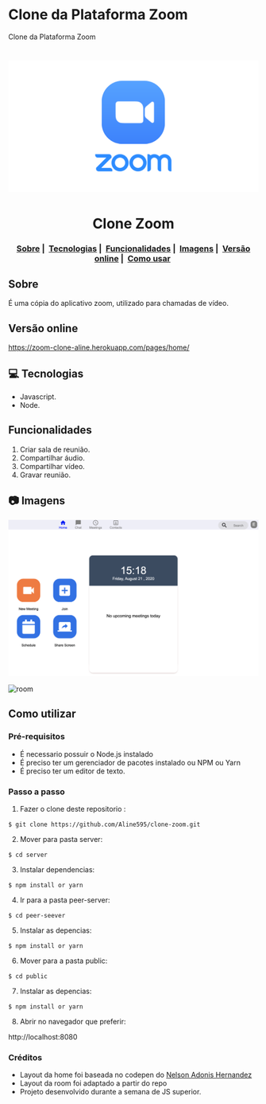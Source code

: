 # Clone da Plataforma Zoom
Clone da Plataforma  Zoom

<h1 align="center">
  <img alt=" clone_zoom" title="Clone Zoom" src="https://github.com/JulioAmbos/clone_zoom/blob/main/public/prints/Zoom.png" width="600px" />
  
  
</h1>

<h1 align="center">
 Clone Zoom
</h1>
<h3 align="center">
  <a href="#sobre">Sobre</a>&nbsp;|&nbsp;
  <a href="#computer-tecnologias">Tecnologias</a>&nbsp;|&nbsp;
  <a href="#funcionalidades">Funcionalidades</a>&nbsp;|&nbsp;
  <a href="#camera-imagens">Imagens</a>&nbsp;|&nbsp;
  <a href="#versao-online">Versão online</a>&nbsp;|&nbsp;
<a href="#como-utilizar">Como usar</a>&nbsp;
</h3>

## Sobre
É uma cópia do aplicativo zoom, utilizado para chamadas de vídeo.

## Versão online

https://zoom-clone-aline.herokuapp.com/pages/home/

## :computer: Tecnologias

- Javascript.  
- Node.    

## Funcionalidades
1. Criar sala de reunião.  
2. Compartilhar áudio.   
3. Compartilhar vídeo.  
4. Gravar reunião.    

## :camera: Imagens
![home](https://github.com/JulioAmbos/clone_zoom/blob/main/public/prints/home.png)

![room](https://github.com/JulioAmbos/clone-zoom/blob/master/public/prints/room.png)

## Como utilizar


### Pré-requisitos
  - É necessario possuir o Node.js instalado
  - É preciso ter um gerenciador de pacotes instalado ou NPM ou Yarn
  - É preciso ter um editor de texto.  

  
### Passo a passo
1. Fazer o clone deste repositorio :
````
$ git clone https://github.com/Aline595/clone-zoom.git
````

2. Mover para pasta server:
````
$ cd server
````
3. Instalar dependencias:
````
$ npm install or yarn 
````

4. Ir para a pasta peer-server:

````
$ cd peer-seever
````
5. Instalar as depencias:
````
$ npm install or yarn 
````

6. Mover para a pasta public:
````
$ cd public
`````

7. Instalar as depencias:
````
$ npm install or yarn
`````
8. Abrir no navegador que preferir:

http://localhost:8080

### Créditos

- Layout da home foi baseada no codepen do [Nelson Adonis Hernandez
](https://codepen.io/nelsonher019/pen/eYZBqOm)
- Layout da room foi adaptado a partir do repo
- Projeto desenvolvido durante a semana de JS superior.

